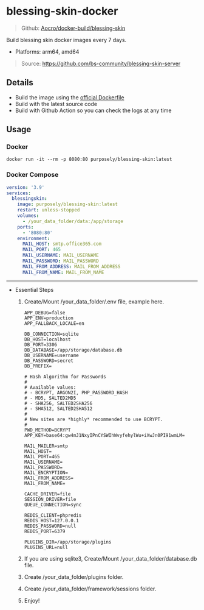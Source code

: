 # blessing-skin-docker

> Github: [Aocro/docker-build/blessing-skin](https://github.com/Aocro/docker-build/tree/main/blessing-skin)

Build blessing skin docker images every 7 days.

- Platforms: arm64, amd64

> Source: <https://github.com/bs-community/blessing-skin-server>

## Details

- Build the image using the [official Dockerfile](https://github.com/bs-community/blessing-skin-server/blob/dev/Dockerfile)
- Build with the latest source code
- Build with Github Action so you can check the logs at any time

## Usage

### Docker

`docker run -it --rm -p 8080:80 purposely/blessing-skin:latest`

### Docker Compose

```yml
version: '3.9'
services:
  blessingskin:
    image: purposely/blessing-skin:latest
    restart: unless-stopped
    volumes:
      - /your_data_folder/data:/app/storage
    ports:
      - '8080:80'
    environment:
      MAIL_HOST: smtp.office365.com
      MAIL_PORT: 465
      MAIL_USERNAME: MAIL_USERNAME
      MAIL_PASSWORD: MAIL_PASSWORD
      MAIL_FROM_ADDRESS: MAIL_FROM_ADDRESS
      MAIL_FROM_NAME: MAIL_FROM_NAME
```

---

- Essential Steps
  1. Create/Mount /your_data_folder/.env file, example here.

        ```env
        APP_DEBUG=false
        APP_ENV=production
        APP_FALLBACK_LOCALE=en

        DB_CONNECTION=sqlite
        DB_HOST=localhost
        DB_PORT=3306
        DB_DATABASE=/app/storage/database.db
        DB_USERNAME=username
        DB_PASSWORD=secret
        DB_PREFIX=

        # Hash Algorithm for Passwords
        #
        # Available values:
        # - BCRYPT, ARGON2I, PHP_PASSWORD_HASH
        # - MD5, SALTED2MD5
        # - SHA256, SALTED2SHA256
        # - SHA512, SALTED2SHA512
        #
        # New sites are *highly* recommended to use BCRYPT.
        #
        PWD_METHOD=BCRYPT
        APP_KEY=base64:gw4mJ1NxyIPnCYSWIhWvyfehylWu+iXwJn0PI91wmLM=

        MAIL_MAILER=smtp
        MAIL_HOST=
        MAIL_PORT=465
        MAIL_USERNAME=
        MAIL_PASSWORD=
        MAIL_ENCRYPTION=
        MAIL_FROM_ADDRESS=
        MAIL_FROM_NAME=

        CACHE_DRIVER=file
        SESSION_DRIVER=file
        QUEUE_CONNECTION=sync

        REDIS_CLIENT=phpredis
        REDIS_HOST=127.0.0.1
        REDIS_PASSWORD=null
        REDIS_PORT=6379

        PLUGINS_DIR=/app/storage/plugins
        PLUGINS_URL=null
        ```

  2. If you are using sqlite3, Create/Mount /your_data_folder/database.db file.
  3. Create /your_data_folder/plugins folder.
  4. Create /your_data_folder/framework/sessions folder.
  5. Enjoy!
